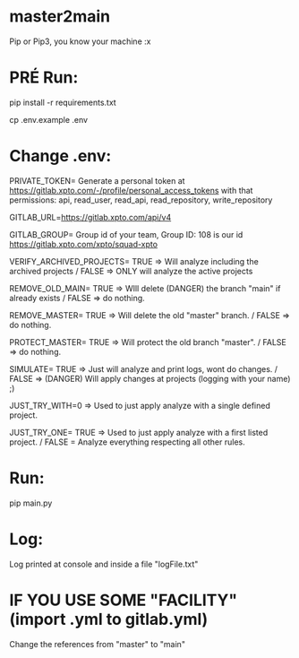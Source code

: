 # master2main

  Pip or Pip3, you know your machine :x 

# PRÉ Run: 
  pip install -r requirements.txt
  
  cp .env.example .env

# Change .env:
  PRIVATE_TOKEN= Generate a personal token at https://gitlab.xpto.com/-/profile/personal_access_tokens with that permissions: api, read_user, read_api, read_repository, write_repository

  GITLAB_URL=https://gitlab.xpto.com/api/v4 

  GITLAB_GROUP= Group id of your team, Group ID: 108 is our id https://gitlab.xpto.com/xpto/squad-xpto

  VERIFY_ARCHIVED_PROJECTS= TRUE => Will analyze including the archived projects / FALSE => ONLY will analyze the active projects

  REMOVE_OLD_MAIN= TRUE => WIll delete (DANGER) the branch "main" if already exists / FALSE => do nothing.

  REMOVE_MASTER= TRUE => Will delete the old "master" branch. / FALSE => do nothing.

  PROTECT_MASTER= TRUE => Will protect the old branch "master". / FALSE => do nothing.

  SIMULATE= TRUE => Just will analyze and print logs, wont do changes. / FALSE => (DANGER) Will apply changes at projects (logging with your name) ;) 

  JUST_TRY_WITH=0 => Used to just apply analyze with a single defined project.

  JUST_TRY_ONE= TRUE => Used to just apply analyze with a first listed project. / FALSE = Analyze everything respecting all other rules.


# Run: 
  pip main.py

# Log:
  Log printed at console and inside a file "logFile.txt"
  
# IF YOU USE SOME "FACILITY" (import .yml to gitlab.yml)
  Change the references from "master" to "main"
